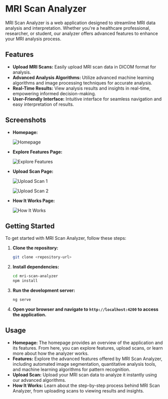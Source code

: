 # MRI Scan Analyzer

MRI Scan Analyzer is a web application designed to streamline MRI data analysis and interpretation. Whether you're a healthcare professional, researcher, or student, our analyzer offers advanced features to enhance your MRI analysis process.

## Features

- **Upload MRI Scans:** Easily upload MRI scan data in DICOM format for analysis.
- **Advanced Analysis Algorithms:** Utilize advanced machine learning algorithms and image processing techniques for accurate analysis.
- **Real-Time Results:** View analysis results and insights in real-time, empowering informed decision-making.
- **User-Friendly Interface:** Intuitive interface for seamless navigation and easy interpretation of results.

## Screenshots

- **Homepage:**
  
  ![Homepage](https://imgur.com/oAbApRk)

- **Explore Features Page:**
  
  ![Explore Features](https://imgur.com/xm4xEql)

- **Upload Scan Page:**
  
  ![Upload Scan 1](https://imgur.com/jEpfIha)
  
  ![Upload Scan 2](https://imgur.com/4NOzSmW)

- **How It Works Page:**
  
  ![How It Works](https://imgur.com/OF1w0rQ)

## Getting Started

To get started with MRI Scan Analyzer, follow these steps:

1. **Clone the repository:**
   
   ```bash
   git clone <repository-url>
   ```

2. **Install dependencies:**
   
   ```bash
   cd mri-scan-analyzer
   npm install
   ```

3. **Run the development server:**
   
   ```bash
   ng serve
   ```

4. **Open your browser and navigate to `http://localhost:4200` to access the application.**

## Usage

- **Homepage:** The homepage provides an overview of the application and its features. From here, you can explore features, upload scans, or learn more about how the analyzer works.
- **Features:** Explore the advanced features offered by MRI Scan Analyzer, including automated image segmentation, quantitative analysis tools, and machine learning algorithms for pattern recognition.
- **Upload Scan:** Upload your MRI scan data to analyze it instantly using our advanced algorithms.
- **How It Works:** Learn about the step-by-step process behind MRI Scan Analyzer, from uploading scans to viewing results and insights.

